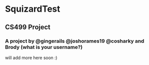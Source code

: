 # SquizardTest
## CS499 Project
### A project by @gingerails @joshorames19 @cosharky and Brody (what is your username?)

will add more here soon :)



